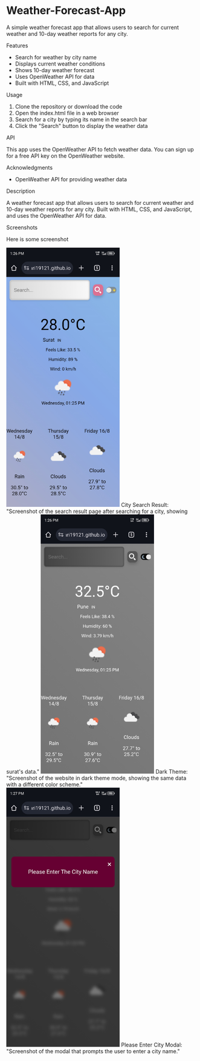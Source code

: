 # Weather-Forecast-App

A simple weather forecast app that allows users to search for current weather and 10-day weather reports for any city.

Features

- Search for weather by city name
- Displays current weather conditions
- Shows 10-day weather forecast
- Uses OpenWeather API for data
- Built with HTML, CSS, and JavaScript

Usage

1. Clone the repository or download the code
2. Open the index.html file in a web browser
3. Search for a city by typing its name in the search bar
4. Click the "Search" button to display the weather data

API

This app uses the OpenWeather API to fetch weather data. You can sign up for a free API key on the OpenWeather website.

Acknowledgments

- OpenWeather API for providing weather data

Description

A weather forecast app that allows users to search for current weather and 10-day weather reports for any city. Built with HTML, CSS, and JavaScript, and uses the OpenWeather API for data.

Screenshots

Here is some screenshot

<img src="screenshots/Screenshot_20240814-132632.jpg" width="300">
City Search Result: "Screenshot of the search result page after searching for a city, showing surat's data."

<img src="screenshots/Screenshot_20240814-132652.jpg" width="300">
Dark Theme: "Screenshot of the website in dark theme mode, showing the same data with a different color scheme."

<img src="screenshots/Screenshot_20240814-132701.jpg" width="300">
Please Enter City Modal: "Screenshot of the modal that prompts the user to enter a city name."
